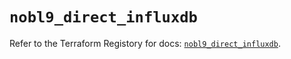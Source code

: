 # `nobl9_direct_influxdb`

Refer to the Terraform Registory for docs: [`nobl9_direct_influxdb`](https://registry.terraform.io/providers/nobl9/nobl9/0.22.0/docs/resources/direct_influxdb).
